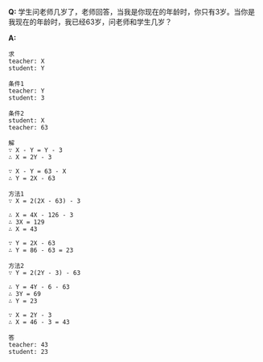 __Q:__ 学生问老师几岁了，老师回答，当我是你现在的年龄时，你只有3岁。当你是我现在的年龄时，我已经63岁，问老师和学生几岁？

__A:__

```
求
teacher: X
student: Y

条件1
teacher: Y
student: 3

条件2
student: X
teacher: 63

解
∵ X - Y = Y - 3
∴ X = 2Y - 3

∵ X - Y = 63 - X
∴ Y = 2X - 63

方法1
∵ X = 2(2X - 63) - 3

∴ X = 4X - 126 - 3
∴ 3X = 129
∴ X = 43

∵ Y = 2X - 63
∴ Y = 86 - 63 = 23

方法2
∵ Y = 2(2Y - 3) - 63

∴ Y = 4Y - 6 - 63
∴ 3Y = 69
∴ Y = 23

∵ X = 2Y - 3
∴ X = 46 - 3 = 43

答
teacher: 43
student: 23
```
